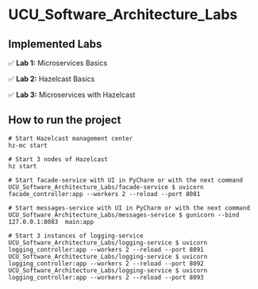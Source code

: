 # UCU_Software_Architecture_Labs

## Implemented Labs

✅ **Lab 1:** Microservices Basics

✅ **Lab 2:** Hazelcast Basics

✅ **Lab 3:** Microservices with Hazelcast


## How to run the project

```shell
# Start Hazelcast management center
hz-mc start

# Start 3 nodes of Hazelcast
hz start

# Start facade-service with UI in PyCharm or with the next command
UCU_Software_Architecture_Labs/facade-service $ uvicorn facade_controller:app --workers 2 --reload --port 8081

# Start messages-service with UI in PyCharm or with the next command
UCU_Software_Architecture_Labs/messages-service $ gunicorn --bind 127.0.0.1:8083  main:app

# Start 3 instances of logging-service
UCU_Software_Architecture_Labs/logging-service $ uvicorn logging_controller:app --workers 2 --reload --port 8091
UCU_Software_Architecture_Labs/logging-service $ uvicorn logging_controller:app --workers 2 --reload --port 8092
UCU_Software_Architecture_Labs/logging-service $ uvicorn logging_controller:app --workers 2 --reload --port 8093
```
